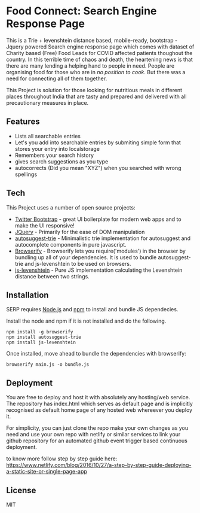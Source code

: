 # Food Connect: Search Engine Response Page

This is a Trie + levenshtein distance based, mobile-ready, bootstrap - Jquery powered Search engine response page which comes with dataset of Charity based (Free) Food Leads for COVID affected patients thoughout the country.
In this terrible time of chaos and death, the heartening news is that there are many lending a helping hand to people in need. People are organising food for those who are in _no position to cook_. But there was a need for connecting all of them together.

This Project is solution for those looking for nutritious meals in different places throughout India that are tasty and prepared and delivered with all precautionary measures in place.

## Features

- Lists all searchable entries
- Let's you add into searchable entries by submiting simple form that stores your entry into localstorage
- Remembers your search history
- gives search suggestions as you type
- autocorrects (Did you mean "XYZ") when you searched with wrong spellings


## Tech

This Project uses a number of open source projects:

- [Twitter Bootstrap](https://getbootstrap.com) - great UI boilerplate for modern web apps and to make the UI responsive!
- [JQuery](https://jquery.com) - Primarily for the ease of DOM manipulation
- [autosuggest-trie](https://github.com/moroshko/autosuggest-trie) - Minimalistic trie implementation for autosuggest and autocomplete components in pure javascript.
- [Browserify](http://browserify.org) - Browserify lets you require('modules') in the browser by bundling up all of your dependencies. It is used to bundle autosuggest-trie and js-levenshtein to be used on browsers.
- [js-levenshtein](https://github.com/gustf/js-levenshtein) - Pure JS implementation calculating the Levenshtein distance between two strings.

## Installation

SERP requires [Node.js](https://nodejs.org/) and [npm](https://www.npmjs.com/) to install and bundle JS dependecies.

Install the node and npm if it is not installed and do the following.

```
npm install -g browserify
npm install autosuggest-trie
npm install js-levenshtein
```

Once installed, move ahead to bundle the dependencies with browserify:

```
browserify main.js -o bundle.js
```

## Deployment

You are free to deploy and host it with absolutely any hosting/web service. The repository has index.html which serves as default page and is implicitly recognised as default home page of any hosted web whereever you deploy it. 

For simplicity, you can just clone the repo make your own changes as you need and use your own repo with netlify or similar services to link your github repository for an automated github event trigger based continuous deployment.

to know more follow step by step guide here: https://www.netlify.com/blog/2016/10/27/a-step-by-step-guide-deploying-a-static-site-or-single-page-app



## License

MIT


